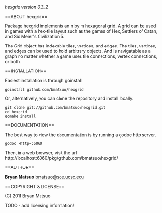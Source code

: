 *hexgrid version 0.3_2*

==ABOUT hexgrid==

Package hexgrid implements an n by m hexagonal grid. A grid can be
used in games with a hex-tile layout such as the games of Hex,
Settlers of Catan, and Sid Meier's Civilization 5.

The Grid object has indexable tiles, vertices, and edges. The
tiles, vertices, and edges can be used to hold arbitrary objects.
And is navigatable as a graph no matter whether a game uses tile
connections, vertex connections, or both.

==INSTALLATION==

Easiest installation is through goinstall

    goinstall github.com/bmatsuo/hexgrid

Or, alternatively, you can clone the repository and install locally.

    git clone git://github.com/bmatsuo/hexgrid.git
    cd hexgrid
    gomake install

==DOCUMENTATION==

The best way to view the documentation is by running a godoc http
server.

    godoc -http=:6060

Then, in a web browser, visit the url
http://localhost:6060/pkg/github.com/bmatsuo/hexgrid/

==AUTHOR==

**Bryan Matsuo** <bmatsuo@soe.ucsc.edu>

==COPYRIGHT & LICENSE==

(C) 2011 Bryan Matsuo 

TODO - add licensing information!
